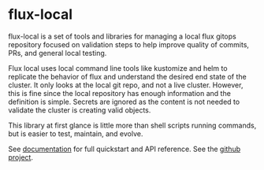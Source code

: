 # flux-local

flux-local is a set of tools and libraries for managing a local flux gitops repository focused on validation steps to help improve quality of commits, PRs, and general local testing.

Flux local uses local command line tools like kustomize and helm to replicate the behavior of
flux and understand the desired end state of the cluster. It only looks at the local git repo,
and not a live cluster. However, this is fine since the local repository has enough information
and the definition is simple. Secrets are ignored as the content is not needed to validate the
cluster is creating valid objects.

This library at first glance is little more than shell scripts running commands, but is easier
to test, maintain, and evolve.

See [documentation](https://allenporter.github.io/ical/) for full quickstart and API reference.
See the [github project](https://github.com/allenporter/flux-local).
